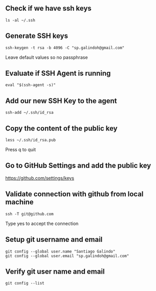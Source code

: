 ## Check if we have ssh keys

```shell
ls -al ~/.ssh
```

## Generate SSH keys

```shell
ssh-keygen -t rsa -b 4096 -C "sp.galindoh@gmail.com"
```

Leave default values so no passphrase


## Evaluate if SSH Agent is running

```shell
eval "$(ssh-agent -s)"
```


## Add our new SSH Key to the agent

```shell
ssh-add ~/.ssh/id_rsa
```


## Copy the content of the public key

```shell
less ~/.ssh/id_rsa.pub
```

Press q to quit


## Go to GitHub Settings and add the public key

https://github.com/settings/keys


## Validate connection with github from local machine

```shell
ssh -T git@github.com
```

Type yes to accept the connection


## Setup git username and email

```shell
git config --global user.name "Santiago Galindo"
git config --global user.email "sp.galindoh@gmail.com"
```


## Verify git user name and email

```shell
git config --list
```
